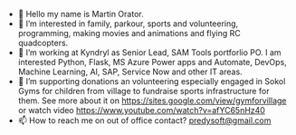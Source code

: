 - 👋 Hello my name is Martin Orator.
- 👀 I’m interested in family, parkour, sports and volunteering, programming, making movies and animations and flying RC quadcopters.
- 🌱 I’m working at Kyndryl as Senior Lead, SAM Tools portforlio PO. I am interested Python, Flask, MS Azure Power apps and Automate, DevOps, Machine Learning, AI, SAP, Service Now and other IT areas.
- 💞️ I’m supporting donations an volunteering especially engaged in Sokol Gyms for children from village to fundraise sports infrastructure for them. See more about it on https://sites.google.com/view/gymforvillage or watch video https://www.youtube.com/watch?v=afYC65nHz40
- 📫 How to reach me on out of office contact? predysoft@gmail.com

<!---
PredySoft/PredySoft is a ✨ special ✨ repository because its `README.md` (this file) appears on your GitHub profile.
PredySoft is my personal trademark I am using when creating my own projects or projects to support my friends or society.
--->

